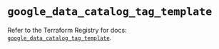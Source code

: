 # `google_data_catalog_tag_template`

Refer to the Terraform Registry for docs: [`google_data_catalog_tag_template`](https://registry.terraform.io/providers/hashicorp/google-beta/6.11.0/docs/resources/google_data_catalog_tag_template).
